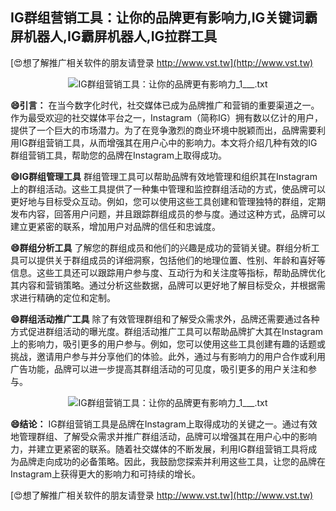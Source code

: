 ## **IG群组营销工具：让你的品牌更有影响力,IG关键词霸屏机器人,IG霸屏机器人,IG拉群工具**

[😍想了解推广相关软件的朋友请登录 http://www.vst.tw](http://www.vst.tw)

 <center><img src="https://vst.tw/MP4/tuiguang/png/4.png" alt="IG群组营销工具：让你的品牌更有影响力_1___.txt"></center>

**😄引言：**
在当今数字化时代，社交媒体已成为品牌推广和营销的重要渠道之一。作为最受欢迎的社交媒体平台之一，Instagram（简称IG）拥有数以亿计的用户，提供了一个巨大的市场潜力。为了在竞争激烈的商业环境中脱颖而出，品牌需要利用IG群组营销工具，从而增强其在用户心中的影响力。本文将介绍几种有效的IG群组营销工具，帮助您的品牌在Instagram上取得成功。

**😄IG群组管理工具**
群组管理工具可以帮助品牌有效地管理和组织其在Instagram上的群组活动。这些工具提供了一种集中管理和监控群组活动的方式，使品牌可以更好地与目标受众互动。例如，您可以使用这些工具创建和管理独特的群组，定期发布内容，回答用户问题，并且跟踪群组成员的参与度。通过这种方式，品牌可以建立更紧密的联系，增加用户对品牌的信任和忠诚度。

**😄群组分析工具**
了解您的群组成员和他们的兴趣是成功的营销关键。群组分析工具可以提供关于群组成员的详细洞察，包括他们的地理位置、性别、年龄和喜好等信息。这些工具还可以跟踪用户参与度、互动行为和关注度等指标，帮助品牌优化其内容和营销策略。通过分析这些数据，品牌可以更好地了解目标受众，并根据需求进行精确的定位和定制。

**😄群组活动推广工具**
除了有效管理群组和了解受众需求外，品牌还需要通过各种方式促进群组活动的曝光度。群组活动推广工具可以帮助品牌扩大其在Instagram上的影响力，吸引更多的用户参与。例如，您可以使用这些工具创建有趣的话题或挑战，邀请用户参与并分享他们的体验。此外，通过与有影响力的用户合作或利用广告功能，品牌可以进一步提高其群组活动的可见度，吸引更多的用户关注和参与。

 <center><img src="https://vst.tw/MP4/tuiguang/png/5.png" alt="IG群组营销工具：让你的品牌更有影响力_1___.txt"></center>

**😄结论：**
IG群组营销工具是品牌在Instagram上取得成功的关键之一。通过有效地管理群组、了解受众需求并推广群组活动，品牌可以增强其在用户心中的影响力，并建立更紧密的联系。随着社交媒体的不断发展，利用IG群组营销工具将成为品牌走向成功的必备策略。因此，我鼓励您探索并利用这些工具，让您的品牌在Instagram上获得更大的影响力和可持续的增长。

[😍想了解推广相关软件的朋友请登录 http://www.vst.tw](http://www.vst.tw)



